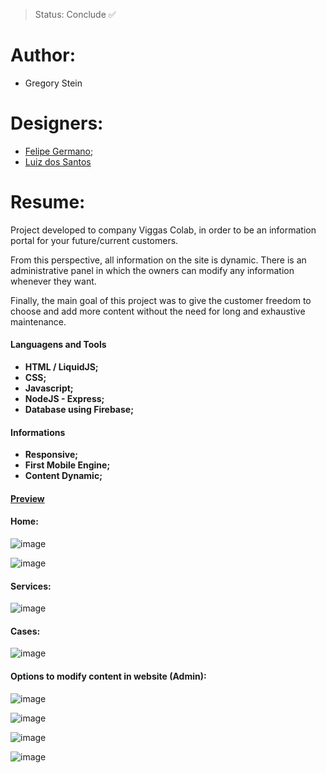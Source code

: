 
> Status: Conclude ✅

# Author:

 - Gregory Stein

# Designers:

 - [Felipe Germano](https://www.linkedin.com/in/felipepedrotti/);
 - [Luiz dos Santos](https://www.linkedin.com/in/luiz-alexandre-dos-santos-802271153/)

# Resume:

Project developed to company Viggas Colab, in order to be an information portal for your future/current customers. 

From this perspective, all information on the site is dynamic. There is an administrative panel in which the owners can modify any information whenever they want. 

Finally, the main goal of this project was to give the customer freedom to choose and add more content without the need for long and exhaustive maintenance.

#### Languagens and Tools

* <b>HTML / LiquidJS;</b>
* <b>CSS;</b>
* <b>Javascript;</b>
* <b>NodeJS - Express;</b>
* <b>Database using Firebase;</b>

#### Informations

* <b>Responsive;</b>
* <b>First Mobile Engine;</b>
* <b>Content Dynamic;</b>

#### [Preview](https://viggascolab.com.br/)

#### Home:

![image](https://github.com/gregoryste/viggas/assets/54418285/db10b02b-9e82-423c-a135-0176185732ba)

![image](https://github.com/gregoryste/viggas/assets/54418285/005abc71-9843-4d6e-a0ff-77644b93e3ea)

#### Services:

![image](https://github.com/gregoryste/viggas/assets/54418285/5c5c69ea-c605-446e-a960-7c8ac2594bf2)

#### Cases:

![image](https://github.com/gregoryste/viggas/assets/54418285/49078ded-3e68-4375-9dc5-e55dd407d863)

#### Options to modify content in website (Admin):

![image](https://github.com/gregoryste/viggas/assets/54418285/6999615d-4c8a-4ae5-a70b-3ff812b3b322)

![image](https://github.com/gregoryste/viggas/assets/54418285/5c14cb69-8722-4e80-9d24-5b64be5c331a)

![image](https://github.com/gregoryste/viggas/assets/54418285/cc6b3c57-9957-438c-a6ff-51a251f6d833)

![image](https://github.com/gregoryste/viggas/assets/54418285/9b366f28-c62e-4fa0-bd0b-5981c1f749a8)
